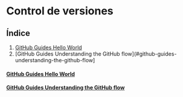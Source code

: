 # Control de versiones
## Índice
1. [GitHub Guides Hello World](#github-guides-hello-world)
2. [GitHub Guides Understanding the GitHub flow](#github-guides-understanding-the-github-flow]
#### [GitHub Guides Hello World](https://guides.github.com/activities/hello-world/)
#### [GitHub Guides Understanding the GitHub flow](https://guides.github.com/introduction/flow/)
